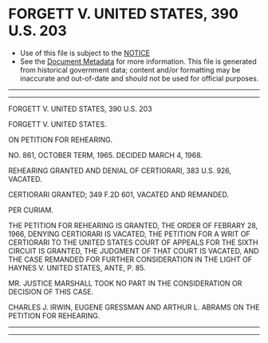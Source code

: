 ---
---

# FORGETT V. UNITED STATES, 390 U.S. 203

* Use of this file is subject to the [NOTICE](https://github.com/publicdocs/notice/blob/master/NOTICE)
* See the [Document Metadata](../../../) for more information.
  This file is generated from historical government data; content and/or formatting may be inaccurate and out-of-date and should not be used for official purposes.

----------
----------

FORGETT V. UNITED STATES, 390 U.S. 203

FORGETT V. UNITED STATES.

ON PETITION FOR REHEARING.

NO. 861, OCTOBER TERM, 1965.  DECIDED MARCH 4, 1968.

REHEARING GRANTED AND DENIAL OF CERTIORARI, 383 U.S. 926, VACATED.

CERTIORARI GRANTED; 349 F.2D 601, VACATED AND REMANDED.

PER CURIAM.

THE PETITION FOR REHEARING IS GRANTED, THE ORDER OF FEBRARY 28, 1966, DENYING CERTIORARI IS VACATED, THE PETITION FOR A WRIT OF CERTIORARI TO THE UNITED STATES COURT OF APPEALS FOR THE SIXTH CIRCUIT IS GRANTED, THE JUDGMENT OF THAT COURT IS VACATED, AND THE CASE REMANDED FOR FURTHER CONSIDERATION IN THE LIGHT OF HAYNES V. UNITED STATES, ANTE, P. 85.

MR. JUSTICE MARSHALL TOOK NO PART IN THE CONSIDERATION OR DECISION OF THIS CASE.

CHARLES J. IRWIN, EUGENE GRESSMAN AND ARTHUR L. ABRAMS ON THE PETITION FOR REHEARING.


----------
----------

